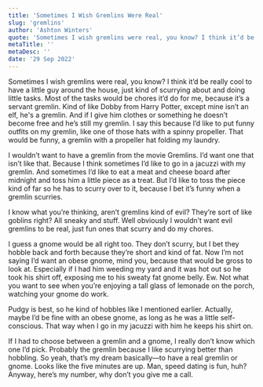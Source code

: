 ```yaml
---
title: 'Sometimes I Wish Gremlins Were Real'
slug: 'gremlins'
author: 'Ashton Winters'
quote: 'Sometimes I wish gremlins were real, you know? I think it’d be really cool to have a little guy around the house, just kind of scurrying about and doing little tasks. Most of the tasks would be chores it’d do for me, because it’s a servant gremlin.'
metaTitle: ''
metaDesc: ''
date: '29 Sep 2022'
---
```


Sometimes I wish gremlins were real, you know? I think it’d be really cool to have a little guy around the house, just kind of scurrying about and doing little tasks. Most of the tasks would be chores it’d do for me, because it’s a servant gremlin. Kind of like Dobby from Harry Potter, except mine isn’t an elf, he's a gremlin. And if I give him clothes or something he doesn’t become free and he’s still my gremlin. I say this because I’d like to put funny outfits on my gremlin, like one of those hats with a spinny propeller. That would be funny, a gremlin with a propeller hat folding my laundry.

I wouldn’t want to have a gremlin from the movie Gremlins. I’d want one that isn’t like that. Because I think sometimes I’d like to go in a jacuzzi with my gremlin. And sometimes I’d like to eat a meat and cheese board after midnight and toss him a little piece as a treat. But I’d like to toss the piece kind of far so he has to scurry over to it, because I bet it’s funny when a gremlin scurries.

I know what you’re thinking, aren’t gremlins kind of evil? They’re sort of like goblins right? All sneaky and stuff. Well obviously I wouldn’t want evil gremlins to be real, just fun ones that scurry and do my chores.

I guess a gnome would be all right too. They don’t scurry, but I bet they hobble back and forth because they’re short and kind of fat. Now I’m not saying I’d want an obese gnome, mind you, because that would be gross to look at. Especially if I had him weeding my yard and it was hot out so he took his shirt off, exposing me to his sweaty fat gnome belly. Ew. Not what you want to see when you’re enjoying a tall glass of lemonade on the porch, watching your gnome do work.

Pudgy is best, so he kind of hobbles like I mentioned earlier. Actually, maybe I’d be fine with an obese gnome, as long as he was a little self-conscious. That way when I go in my jacuzzi with him he keeps his shirt on.

If I had to choose between a gremlin and a gnome, I really don’t know which one I’d pick. Probably the gremlin because I like scurrying better than hobbling.
So yeah, that’s my dream basically—to have a real gremlin or gnome. Looks like the five minutes are up. Man, speed dating is fun, huh? Anyway, here’s my number, why don’t you give me a call. 